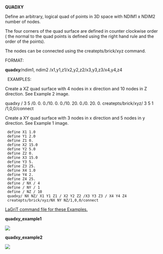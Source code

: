  **QUADXY**

  Define an arbitrary, logical quad of points in 3D space with NDIM1 x
  NDIM2 number of nodes.

  The four corners of the quad surface are defined in counter
  clockwise order ( the normal to the quad points is defined using the
  right hand rule and the order of the points).

  The nodes can be connected using the createpts/brick/xyz command.

FORMAT:

**quadxy**/ndim1, ndim2 /x1,y1,z1/x2,y2,z2/x3,y3,z3/x4,y4,z4

  
 EXAMPLES:
 
 Create a XZ quad surface with 4 nodes in x direction and 10 nodes in
 Z direction. See Example 2 image.

 quadxy / 3 5 /0. 0. 0./10. 0. 0./10. 20. 0./0. 20. 0.
 createpts/brick/xyz/ 3 5 1 /1,0,0/connect

 Create a XY quad surface with 3 nodes in x direction and 5 nodes in
 y direction. See Example 1 image.

     define X1 1.0
     define Y1 2.0
     define Z1 0.
     define X2 15.0
     define Y2 5.0
     define Z2 0.
     define X3 15.0
     define Y3 5.
     define Z3 25.
     define X4 1.0
     define Y4 2.
     define Z4 25.
     define / NX / 4
     define / NY / 1
     define / NZ / 10
     quadxy/ NX NZ/ X1 Y1 Z1 / X2 Y2 Z2 /X3 Y3 Z3 / X4 Y4 Z4
     createpts/brick/xyz/NX NY NZ/1,0,0/connect
 
[LaGriT command file for these Examples.](quadxy_ex.txt)

**quadxy_example1**

<img src="/assets/images/quadxyz1.gif">

**quadxy_example2**

<img src="/assets/images/quadxyz2.gif">

